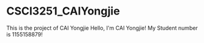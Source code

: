 # CSCI3251_CAIYongjie
This is the project of CAI Yongjie
Hello, I'm CAI Yongjie!
My Student number is 1155158879!
